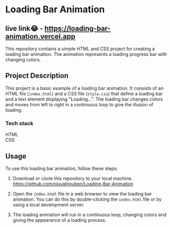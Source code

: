 # Loading Bar Animation 

## live link😂 - https://loading-bar-animation.vercel.app
This repository contains a simple HTML and CSS project for creating a loading bar animation. The animation represents a loading progress bar with changing colors.



## Project Description
This project is a basic example of a loading bar animation. It consists of an HTML file (`index.html`) and a CSS file (`style.css`) that define a loading bar and a text element displaying "Loading...". The loading bar changes colors and moves from left to right in a continuous loop to give the illusion of loading.


### Tech stack
HTML <br>
CSS


## Usage

To use this loading bar animation, follow these steps:

1. Download or clone this repository to your local machine.
https://github.com/oluyalireuben/Loading-Bar-Animation

3. Open the `index.html` file in a web browser to view the loading bar animation. You can do this by double-clicking the `index.html` file or by using a local development server.

4. The loading animation will run in a continuous loop, changing colors and giving the appearance of a loading process.

